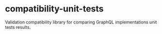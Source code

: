 # compatibility-unit-tests
Validation compatibility library for comparing GraphQL implementations unit tests results.

